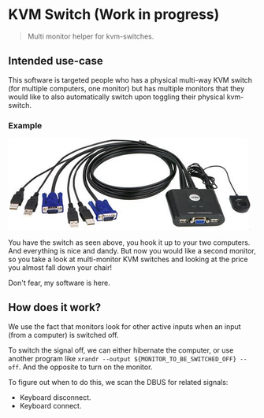 # KVM Switch (Work in progress)
> Multi monitor helper for kvm-switches. 

## Intended use-case
This software is targeted people who has a physical multi-way KVM switch
(for multiple computers, one monitor) but has multiple monitors that they 
would like to also automatically switch upon toggling their physical 
kvm-switch.

### Example
![Picture of kvm-switch][kvm-switch]

You have the switch as seen above, you hook it up to your two computers.
And everything is nice and dandy. But now you would like a 
second monitor, so you take a look at multi-monitor KVM switches and
looking at the price you almost fall down your chair!

Don't fear, my software is here.

## How does it work?
We use the fact that monitors look for other active inputs when an input 
(from a computer) is switched off.

To switch the signal off, we can either hibernate the computer, or use 
another program like `xrandr --output ${MONITOR_TO_BE_SWITCHED_OFF} --off`.
And the opposite to turn on the monitor.

To figure out when to do this, we scan the DBUS for related signals:
* Keyboard disconnect.
* Keyboard connect.

<!-- References -->
[kvm-switch]: docs/images/kvm-switch.png